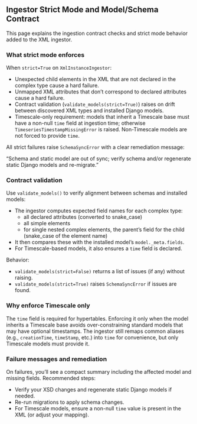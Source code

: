 ## Ingestor Strict Mode and Model/Schema Contract

This page explains the ingestion contract checks and strict mode behavior added to the XML ingestor.

### What strict mode enforces

When `strict=True` on `XmlInstanceIngestor`:

- Unexpected child elements in the XML that are not declared in the complex type cause a hard failure.
- Unmapped XML attributes that don’t correspond to declared attributes cause a hard failure.
- Contract validation (`validate_models(strict=True)`) raises on drift between discovered XML types and installed Django models.
- Timescale-only requirement: models that inherit a Timescale base must have a non-null `time` field at ingestion time; otherwise `TimeseriesTimestampMissingError` is raised. Non-Timescale models are not forced to provide `time`.

All strict failures raise `SchemaSyncError` with a clear remediation message:

“Schema and static model are out of sync; verify schema and/or regenerate static Django models and re-migrate.”

### Contract validation

Use `validate_models()` to verify alignment between schemas and installed models:

- The ingestor computes expected field names for each complex type:
  - all declared attributes (converted to snake_case)
  - all simple elements
  - for single nested complex elements, the parent’s field for the child (snake_case of the element name)
- It then compares these with the installed model’s `model._meta.fields`.
- For Timescale-based models, it also ensures a `time` field is declared.

Behavior:

- `validate_models(strict=False)` returns a list of issues (if any) without raising.
- `validate_models(strict=True)` raises `SchemaSyncError` if issues are found.

### Why enforce Timescale only

The `time` field is required for hypertables. Enforcing it only when the model inherits a Timescale base avoids over-constraining standard models that may have optional timestamps. The ingestor still remaps common aliases (e.g., `creationTime`, `timeStamp`, etc.) into `time` for convenience, but only Timescale models must provide it.

### Failure messages and remediation

On failures, you’ll see a compact summary including the affected model and missing fields. Recommended steps:

- Verify your XSD changes and regenerate static Django models if needed.
- Re-run migrations to apply schema changes.
- For Timescale models, ensure a non-null `time` value is present in the XML (or adjust your mapping).
